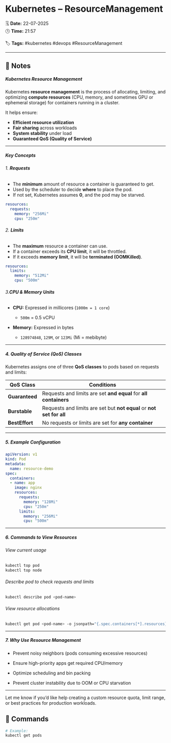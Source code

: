 # Kubernetes – ResourceManagement

🗓️ **Date:** 22-07-2025  
🕒 **Time:** 21:57  

🏷️ **Tags:** #kubernetes #devops #ResourceManagement  

---

## 📝 Notes

##### Kubernetes Resource Management

Kubernetes **resource management** is the process of allocating, limiting, and optimizing **compute resources** (CPU, memory, and sometimes GPU or ephemeral storage) for containers running in a cluster.

It helps ensure:

- **Efficient resource utilization**
- **Fair sharing** across workloads
- **System stability** under load
- **Guaranteed QoS (Quality of Service)**

---
##### Key Concepts

###### 1. **Requests**

- The **minimum** amount of resource a container is guaranteed to get.    
- Used by the scheduler to decide **where** to place the pod.
- If not set, Kubernetes assumes **0**, and the pod may be starved.

```yaml
resources:
  requests:
    memory: "256Mi"
    cpu: "250m"
```
###### 2. **Limits**

- The **maximum** resource a container can use.
- If a container exceeds its **CPU limit**, it will be throttled.
- If it exceeds **memory limit**, it will be **terminated (OOMKilled)**.

```yaml
resources:
  limits:
    memory: "512Mi"
    cpu: "500m"
```

###### 3.**CPU & Memory Units**

- **CPU:** Expressed in millicores (`1000m = 1 core`)
    
    - `500m` = 0.5 vCPU
        
- **Memory:** Expressed in bytes
    
    - `128974848`, `129M`, or `123Mi` (Mi = mebibyte)
        

---

##### 4. **Quality of Service (QoS) Classes**

Kubernetes assigns one of three **QoS classes** to pods based on requests and limits:

|QoS Class|Conditions|
|---|---|
|**Guaranteed**|Requests and limits are set **and equal** for **all containers**|
|**Burstable**|Requests and limits are set but **not equal** or **not set for all**|
|**BestEffort**|No requests or limits are set for **any container**|

---

##### 5. **Example Configuration**

```yaml
apiVersion: v1
kind: Pod
metadata:
  name: resource-demo
spec:
  containers:
  - name: app
    image: nginx
    resources:
      requests:
        memory: "128Mi"
        cpu: "250m"
      limits:
        memory: "256Mi"
        cpu: "500m"
```

---

##### 6. **Commands to View Resources**

###### View current usage

```bash
kubectl top pod
kubectl top node
```

###### Describe pod to check requests and limits

```bash
kubectl describe pod <pod-name>
```

###### View resource allocations

```bash
kubectl get pod <pod-name> -o jsonpath="{.spec.containers[*].resources}"
```

---

##### 7. **Why Use Resource Management**

- Prevent noisy neighbors (pods consuming excessive resources)
    
- Ensure high-priority apps get required CPU/memory
    
- Optimize scheduling and bin packing
    
- Prevent cluster instability due to OOM or CPU starvation
    

---

Let me know if you’d like help creating a custom resource quota, limit range, or best practices for production workloads.

## 🧾 Commands

```bash
# Example:
kubectl get pods
```
